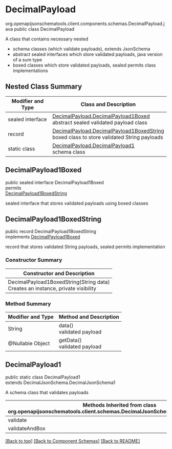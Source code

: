 # DecimalPayload
org.openapijsonschematools.client.components.schemas.DecimalPayload.java
public class DecimalPayload<br>

A class that contains necessary nested
- schema classes (which validate payloads), extends JsonSchema
- abstract sealed interfaces which store validated payloads, java version of a sum type
- boxed classes which store validated payloads, sealed permits class implementations

## Nested Class Summary
| Modifier and Type | Class and Description |
| ----------------- | ---------------------- |
| sealed interface | [DecimalPayload.DecimalPayload1Boxed](#decimalpayload1boxed)<br> abstract sealed validated payload class |
| record | [DecimalPayload.DecimalPayload1BoxedString](#decimalpayload1boxedstring)<br> boxed class to store validated String payloads |
| static class | [DecimalPayload.DecimalPayload1](#decimalpayload1)<br> schema class |

## DecimalPayload1Boxed
public sealed interface DecimalPayload1Boxed<br>
permits<br>
[DecimalPayload1BoxedString](#decimalpayload1boxedstring)

sealed interface that stores validated payloads using boxed classes

## DecimalPayload1BoxedString
public record DecimalPayload1BoxedString<br>
implements [DecimalPayload1Boxed](#decimalpayload1boxed)

record that stores validated String payloads, sealed permits implementation

### Constructor Summary
| Constructor and Description |
| --------------------------- |
| DecimalPayload1BoxedString(String data)<br>Creates an instance, private visibility |

### Method Summary
| Modifier and Type | Method and Description |
| ----------------- | ---------------------- |
| String | data()<br>validated payload |
| @Nullable Object | getData()<br>validated payload |

## DecimalPayload1
public static class DecimalPayload1<br>
extends DecimalJsonSchema.DecimalJsonSchema1

A schema class that validates payloads

| Methods Inherited from class org.openapijsonschematools.client.schemas.DecimalJsonSchema.DecimalJsonSchema1 |
| ------------------------------------------------------------------ |
| validate                                                           |
| validateAndBox                                                     |

[[Back to top]](#top) [[Back to Component Schemas]](../../../README.md#Component-Schemas) [[Back to README]](../../../README.md)
